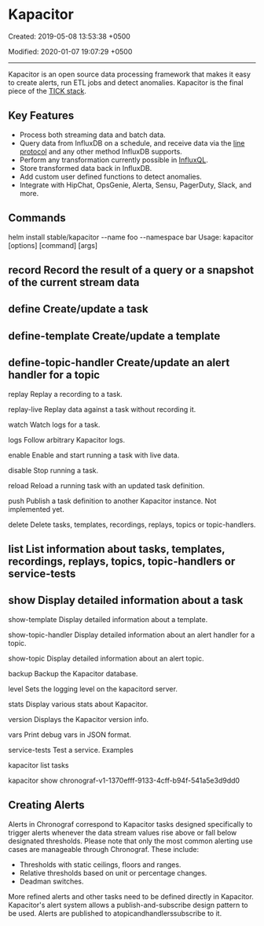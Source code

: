 # Kapacitor

Created: 2019-05-08 13:53:38 +0500

Modified: 2020-01-07 19:07:29 +0500

---

Kapacitor is an open source data processing framework that makes it easy to create alerts, run ETL jobs and detect anomalies. Kapacitor is the final piece of the [TICK stack](https://influxdata.com/time-series-platform/).

## Key Features

- Process both streaming data and batch data.
- Query data from InfluxDB on a schedule, and receive data via the [line protocol](https://docs.influxdata.com/influxdb/v1.4/write_protocols/line/) and any other method InfluxDB supports.
- Perform any transformation currently possible in [InfluxQL](https://docs.influxdata.com/influxdb/v1.4/query_language/spec/).
- Store transformed data back in InfluxDB.
- Add custom user defined functions to detect anomalies.
- Integrate with HipChat, OpsGenie, Alerta, Sensu, PagerDuty, Slack, and more.

## Commands

helm install stable/kapacitor --name foo --namespace bar
Usage: kapacitor [options] [command] [args]

## record Record the result of a query or a snapshot of the current stream data

## define Create/update a task

## define-template Create/update a template

## define-topic-handler Create/update an alert handler for a topic

replay Replay a recording to a task.

replay-live Replay data against a task without recording it.

watch Watch logs for a task.

logs Follow arbitrary Kapacitor logs.

enable Enable and start running a task with live data.

disable Stop running a task.

reload Reload a running task with an updated task definition.

push Publish a task definition to another Kapacitor instance. Not implemented yet.

delete Delete tasks, templates, recordings, replays, topics or topic-handlers.

## list List information about tasks, templates, recordings, replays, topics, topic-handlers or service-tests

## show Display detailed information about a task

show-template Display detailed information about a template.

show-topic-handler Display detailed information about an alert handler for a topic.

show-topic Display detailed information about an alert topic.

backup Backup the Kapacitor database.

level Sets the logging level on the kapacitord server.

stats Display various stats about Kapacitor.

version Displays the Kapacitor version info.

vars Print debug vars in JSON format.

service-tests Test a service.
Examples

kapacitor list tasks

kapacitor show chronograf-v1-1370efff-9133-4cff-b94f-541a5e3d9dd0

## Creating Alerts

Alerts in Chronograf correspond to Kapacitor tasks designed specifically to trigger alerts whenever the data stream values rise above or fall below designated thresholds. Please note that only the most common alerting use cases are manageable through Chronograf. These include:

- Thresholds with static ceilings, floors and ranges.
- Relative thresholds based on unit or percentage changes.
- Deadman switches.

More refined alerts and other tasks need to be defined directly in Kapacitor.
Kapacitor's alert system allows a publish-and-subscribe design pattern to be used. Alerts are published to atopicandhandlerssubscribe to it.
